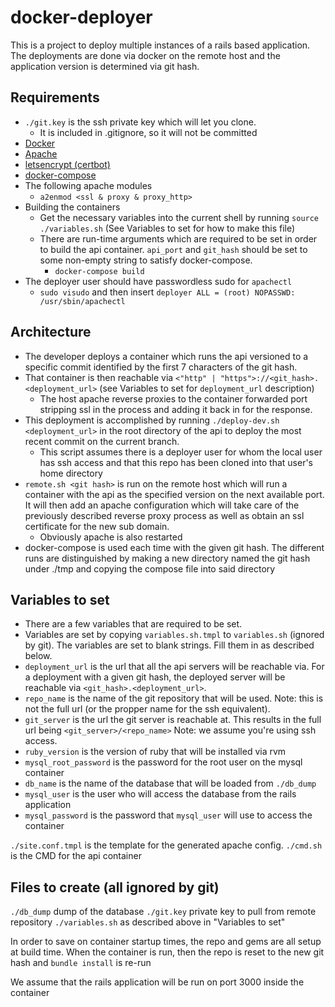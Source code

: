 # docker-deployer
This is a project to deploy multiple instances of a rails based application.
The deployments are done via docker on the remote host and the application version is determined via git hash.

## Requirements
* `./git.key` is the ssh private key which will let you clone.
  * It is included in .gitignore, so it will not be committed
* [Docker](https://docs.docker.com/install/)
* [Apache](https://www.apache.org)
* [letsencrypt (certbot)](https://certbot.eff.org)
* [docker-compose](https://docs.docker.com/compose/install/)
* The following apache modules
  * `a2enmod <ssl & proxy & proxy_http>`
* Building the containers
  * Get the necessary variables into the current shell by running `source ./variables.sh` (See Variables to set for how to make this file)
  * There are run-time arguments which are required to be set in order to build the api container. `api_port` and `git_hash` should be set to some non-empty string to satisfy docker-compose.
	* `docker-compose build`
* The deployer user should have passwordless sudo for `apachectl`
  * `sudo visudo` and then insert `deployer ALL = (root) NOPASSWD: /usr/sbin/apachectl`

## Architecture
* The developer deploys a container which runs the api versioned to a specific commit identified by the first 7 characters of the git hash.
* That container is then reachable via `<"http" | "https">://<git_hash>.<deployment_url>` (see Variables to set for `deployment_url` description)
  * The host apache reverse proxies to the container forwarded port stripping ssl in
    the process and adding it back in for the response.
* This deployment is accomplished by running `./deploy-dev.sh <deployment_url>` in the root directory of the api to deploy the most recent commit on the current branch.
  * This script assumes there is a deployer user for whom the local user has ssh access and that this repo has been cloned into that user's home directory
* `remote.sh <git hash>` is run on the remote host which will run a container with the api as the specified version on the next available port.
  It will then add an apache configuration which will take care of the previously described reverse proxy process as well as obtain an ssl certificate for the new sub domain.
  * Obviously apache is also restarted
* docker-compose is used each time with the given git hash. The different runs are distinguished
  by making a new directory named the git hash under ./tmp and copying the compose file into said
  directory

## Variables to set
* There are a few variables that are required to be set.
* Variables are set by copying `variables.sh.tmpl` to `variables.sh` (ignored by git). The variables are set to blank strings. Fill them in as described below.
* `deployment_url` is the url that all the api servers will be reachable via. For a deployment with a given git hash, the deployed server will be reachable via `<git_hash>.<deployment_url>`.
* `repo_name` is the name of the git repository that will be used. Note: this is not the full url (or the propper name for the ssh equivalent).
* `git_server` is the url the git server is reachable at. This results in the full url being `<git_server>/<repo_name>` Note: we assume you're using ssh access.
* `ruby_version` is the version of ruby that will be installed via rvm
* `mysql_root_password` is the password for the root user on the mysql container
* `db_name` is the name of the database that will be loaded from `./db_dump`
* `mysql_user` is the user who will access the database from the rails application
* `mysql_password` is the password that `mysql_user` will use to access the container

`./site.conf.tmpl` is the template for the generated apache config.
`./cmd.sh` is the CMD for the api container

## Files to create (all ignored by git)
`./db_dump` dump of the database
`./git.key` private key to pull from remote repository
`./variables.sh` as described above in "Variables to set"

In order to save on container startup times, the repo and gems are all setup at build time. When the container is run, then the repo is reset to the new git hash and `bundle install` is re-run

We assume that the rails application will be run on port 3000 inside the container

